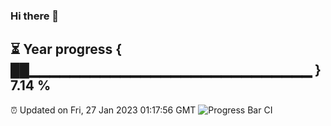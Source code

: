 ### Hi there 👋
⏳ Year progress { ██▁▁▁▁▁▁▁▁▁▁▁▁▁▁▁▁▁▁▁▁▁▁▁▁▁▁▁▁ } 7.14 %
---
⏰ Updated on Fri, 27 Jan 2023 01:17:56 GMT
![Progress Bar CI](https://github.com/liununu/liununu/workflows/Progress%20Bar%20CI/badge.svg)
